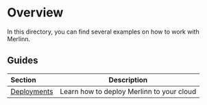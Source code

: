 # Overview

In this directory, you can find several examples on how to work with Merlinn.

## Guides

| Section                                                                             |                Description                |
| :---------------------------------------------------------------------------------- | :---------------------------------------: |
| [Deployments](https://github.com/vespper/vespper/tree/main/examples/deployments) | Learn how to deploy Merlinn to your cloud |
